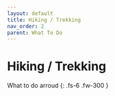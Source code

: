 ```yaml
---
layout: default
title: Hiking / Trekking
nav_order: 2
parent: What To Do
---
```


# Hiking / Trekking

What to do arroud
{: .fs-6 .fw-300 }
